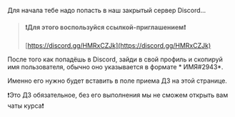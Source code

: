 Для начала тебе надо попасть в наш закрытый сервер Discord...

> #### ❗️Для этого воспользуйся ссылкой-приглашением❗️
> [https://discord.gg/HMRxCZJk](https://discord.gg/HMRxCZJk)

После того как попадёшь в Discord, зайди в свой профиль и скопируй имя пользователя, обычно оно указывается в формате *
ИМЯ#2943*.

Именно его нужно будет вставить в поле приема ДЗ на этой странице.

❗️Это ДЗ обязательное, без его выполнения мы не сможем открыть вам чаты курса❗️
